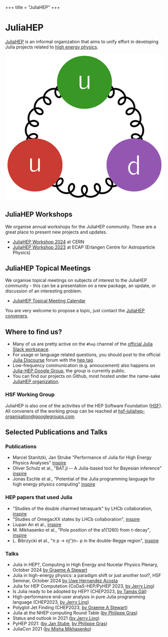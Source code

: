 +++
title = "JuliaHEP"
+++

<!-- \toc -->

# JuliaHEP

[JuliaHEP](https://github.com/JuliaHEP/) is an informal organization that aims to unify effort
in developing Julia projects related to [high energy physics](https://en.wikipedia.org/wiki/Particle_physics).

![JuliaHEP Logo](assets/images/julia-hep-logo.png)

## JuliaHEP Workshops

We organise annual workshops for the JuliaHEP community. These are a great place to present new projects and updates.

- [JuliaHEP Workshop 2024](https://indico.cern.ch/e/juliahep202/) at CERN
- [JuliaHEP Workshop 2023](https://indico.cern.ch/event/1292759/) at ECAP (Erlangen Centre for Astroparticle Physics)

## JuliaHEP Topical Meetings

We organise topical meetings on subjects of interest to the JuliaHEP community -
this can be a presentation on a new package, an update, or discussion of an
interesting problem.

- [JuliaHEP Topical Meeting Calendar](https://indico.cern.ch/category/16956/)

You are very welcome to propose a topic, just contact the [JuliaHEP
conveners](mailto:hsf-juliahep-organisation@googlegroups.com).

## Where to find us?

- Many of us are pretty active on the `#hep` channel of the [official Julia Slack
  workspace](https://julialang.org/slack/).
- For usage or language related questions, you should post to the official [Julia Discourse](https://discourse.julialang.org/) forum with the [hep tag](https://discourse.julialang.org/tag/hep).
- Low-frequency communication (e.g. annoucement) also happens on [Julia-HEP Google Group](https://groups.google.com/g/julia-hep/), the group is currently public.
- You can find our projects on Github, most hosted under the
  name-sake [JuliaHEP organization](https://github.com/JuliaHEP).

### HSF Working Group

JuliaHEP is also one of the activities of the HEP Software Foundation ([HSF](https://hepsoftwarefoundation.org/activities/juliahep.html)). All conveners of the working group can be reached at [hsf-juliahep-organisation@googlegroups.com](mailto:hsf-juliahep-organisation@googlegroups.com).

## Selected Publications and Talks

### Publications

- Marcel Stanitzki, Jan Strube "Performance of Julia for High Energy Physics Analyses" [inspire](https://inspirehep.net/literature/1788437)
- Oliver Schulz et al., "BAT.jl -- A Julia-based tool for Bayesian inference" [inspire](https://inspirehep.net/literature/1810548)
- Jonas Eschle et al., "Potential of the Julia programming language for high energy physics computing" [inspire](https://inspirehep.net/literature/2666479)

### HEP papers that used Julia

- "Studies of the double charmed tetraquark" by LHCb collaboration, [inspire](https://inspirehep.net/literature/1915358)
- "Studies of OmegacXX states by LHCb collaboration", [inspire](https://inspirehep.net/literature/1879440)
- Liupan An et al., [inspire](https://inspirehep.net/literature/1806437)
- M. Mikhasenko et al., "Pole position of the a1(1260) from τ-decay", [inspire](https://inspirehep.net/literature/1696497)
- L. Bibrzycki et al., "π p → η(')π− p in the double-Regge region", [inspire](https://inspirehep.net/literature/1859521)

### Talks

- Julia in HEP?, Computing in High Energy and Nucelar Physics Plenary, October 2024 [by Graeme A Stewart](https://indico.cern.ch/event/1338689/contributions/6009700/)
- Julia in high-energy physics: a paradigm shift or just another tool?, HSF Seminar, October 2024 [by Uwe Hernandez Acosta](https://indico.cern.ch/event/1452314/)
- Julia for HEP Computation (CoDaS-HEP/PyHEP 2023, [by Jerry
   Ling](https://indico.cern.ch/event/1293313/timetable/#11-hands-on-demo-session))
- Is Julia ready to be adopted by HEP? (CHEP2023, [by Tamás Gál](https://indico.jlab.org/event/459/contributions/11521/))
- High-performance end-user analysis in pure Julia programming language (CHEP2023, [by Jerry Ling](https://indico.jlab.org/event/459/contributions/11560/))
- Polyglot Jet Finding (CHEP2023, [by Graeme A Stewart](https://indico.jlab.org/event/459/contributions/11540/))
- Julia at the NHEP computing Round Table ([by Philippe Gras](https://indico.jlab.org/event/505/#day-2022-02-08))
- Status and outlook in 2021 ([by Jerry Ling](https://jiling.web.cern.ch/jiling/dump/2021_Harvard_JuliaHEP.html))
- PyHEP 2021: ([by Jan Stube](https://www.youtube.com/watch?v=WVpm6WXDYlA&ab_channel=HEPSoftwareFoundation), [by Philippe Gras](https://www.youtube.com/watch?v=ZoKX39Ha3YA&ab_channel=HEPSoftwareFoundation))
- JuliaCon 2021 ([by Misha Mikhasenko](https://www.youtube.com/watch?v=QlfAa-LN1SA&t=1s&ab_channel=TheJuliaProgrammingLanguage))
